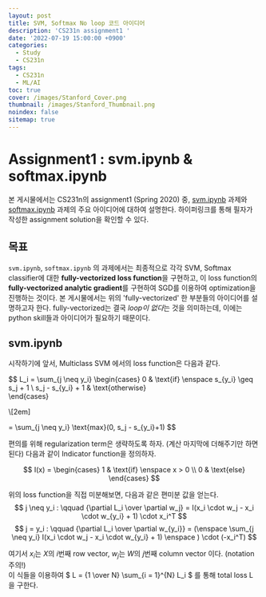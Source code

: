 ```yaml
---
layout: post
title: SVM, Softmax No loop 코드 아이디어
description: 'CS231n assignment1 '
date: '2022-07-19 15:00:00 +0900'
categories:
  - Study
  - CS231n
tags:
  - CS231n
  - ML/AI
toc: true
cover: /images/Stanford_Cover.png
thumbnail: /images/Stanford_Thumbnail.png
noindex: false
sitemap: true
---
```


# Assignment1 : svm.ipynb & softmax.ipynb
본 게시물에서는 CS231n의 assignment1 (Spring 2020) 중, [svm.ipynb](https://github.com/yxxshin/CS231N_assignments/blob/main/assignment1/svm.ipynb) 과제와 [softmax.ipynb](https://github.com/yxxshin/CS231N_assignments/blob/main/assignment1/softmax.ipynb) 과제의 주요 아이디어에 대하여 설명한다. 하이퍼링크를 통해 필자가 작성한 assignment solution을 확인할 수 있다.

<!-- more -->

## 목표
`svm.ipynb`, `softmax.ipynb` 의 과제에서는 최종적으로 각각 SVM, Softmax classifier에 대한 **fully-vectorized loss function**을 구현하고, 이 loss function의 **fully-vectorized analytic gradient**를 구현하여 SGD를 이용하여 optimization을 진행하는 것이다. 본 게시물에서는 위의 'fully-vectorized' 한 부분들의 아이디어를 설명하고자 한다. fully-vectorized는 결국 *loop이 없다*는 것을 의미하는데, 이에는 python skill들과 아이디어가 필요하기 때문이다. 

## svm.ipynb
시작하기에 앞서, Multiclass SVM 에서의 loss function은 다음과 같다.

$$ L_i = \sum_{j \neq y_i} 
  \begin{cases}
    0 & \text{if} \enspace s_{y_i} \geq s_j + 1   \\
    s_j - s_{y_i} + 1 & \text{otherwise}  
  \end{cases} 
  
  \\[2em]
  
  = \sum_{j \neq y_i} \text{max}(0, s_j - s_{y_i}+1)
$$

편의를 위해 regularization term은 생략하도록 하자. (계산 마지막에 더해주기만 하면 된다) 다음과 같이 Indicator function을 정의하자.

$$ I(x) = 
  \begin{cases}
    1 & \text{if} \enspace x > 0 \\
    0 & \text{else}
  \end{cases}
$$

위의 loss function을 직접 미분해보면, 다음과 같은 편미분 값을 얻는다.
$$ j \neq y_i : \qquad {\partial L_i \over \partial w_j} = I(x_i \cdot w_j - x_i \cdot w_{y_i} + 1) \cdot x_i^T $$
$$ j = y_i : \qquad {\partial L_i \over \partial w_{y_i}} = (\enspace \sum_{j \neq y_i} I(x_i \cdot w_j - x_i \cdot w_{y_i} + 1) \enspace ) \cdot (-x_i^T)  $$

여기서 $x_i$는 $X$의 $i$번째 row vector, $w_j$는 $W$의 $j$번째 column vector 이다. (notation 주의!)  
이 식들을 이용하여 $ L = {1 \over N} \sum_{i = 1}^{N} L_i $ 를 통해 total loss L 을 구한다. 